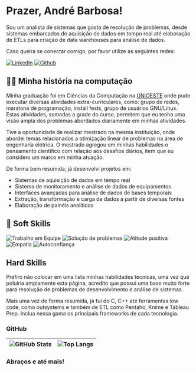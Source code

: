 # Prazer, André Barbosa!

Sou um analista de sistemas que gosta de resolução de problemas, desde sistemas embarcados de aquisição de dados em tempo real até elaboração de ETLs para criação de data warehouses para análise de dados.

Caso queira se conectar comigo, por favor utilize as seguintes redes:

[![LinkedIn](https://img.shields.io/badge/LinkedIn-000?style=for-the-badge&logo=linkedin&logoColor=0E76A8)](https://www.linkedin.com/in/andrebarbosadev/)
[![Github](https://img.shields.io/badge/Github-000?style=for-the-badge&logo=github&logoColor=0E76A8)](https://github.com/andrebarbosadev)

## 👨‍💻 Minha história na computação

Minha graduação foi em Ciências da Computação na [UNIOESTE](https://unioeste.br/portal/prograd-outros/cursos-campus-todos/fozcampus?campi=0&curso=FOZ0004) onde pude executar diversas atividades extra-curriculares, como: grupo de redes, maratona de programação, install fests, grupo de usuários GNU/Linux. Estas atividades, somadas a grade do curso, permitem que eu tenha uma visão ampla dos problemas abordados diariamente em minhas atividades.

Tive a oportunidade de realizar mestrado na mesma instituição, onde abordei temas relacionados a otimização linear de problemas na área de engenharia elétrica. O mestrado agregou em minhas habilidades o pensamento científico com relação aos desafios diários, item que eu considero um marco em minha atuação.

De forma bem resumida, já desenvolvi projetos em:
- Sistemas de aquisição de dados em tempo real
- Sistema de monitoramento e análise de dados de equipamentos
- Interfaces avançadas para análise de dados de bases temporais
- Extração, transformação e carga de dados a partir de diversas fontes
- Elaboração de painéis analíticos

## 👨 Soft Skills

![Trabalho em Equipe](https://img.shields.io/badge/Trabalho_em_Equipe-08F)
![Solução de problemas](https://img.shields.io/badge/Solução_de_problemas-50F)
![Atitude positiva](https://img.shields.io/badge/Atitude_positiva-5DF)
![Empatia](https://img.shields.io/badge/Empatia-F5D)
![Autoconfiança](https://img.shields.io/badge/Autoconfiança-0G0)

##  Hard Skills

Prefiro não colocar em uma lista minhas habilidades técnicas, uma vez que poluiria amplamente esta página, acredito que possui uma base muito forte para resolução de problemas de desenvolvimento e análise de sistemas.

Mais uma vez de forma resumida, já fui do C, C++ até ferramentas low code, como outsystems e também de ETL como Pentaho, Knime e Tableau Prep. Inclua nessa gama os principais frameworks de cada tecnologia.

### GitHub

|![GitHub Stats](https://github-readme-stats.vercel.app/api?username=andrebarbosadev&theme=transparent&bg_color=000&border_color=facd05&show_icons=true&icon_color=facd05&title_color=facd05&text_color=FFF)|![Top Langs](https://github-readme-stats-git-masterrstaa-rickstaa.vercel.app/api/top-langs/?username=andrebarbosadev&theme=radical&langs_count=10)|
|-|-|

### Abraços e até mais!
